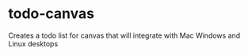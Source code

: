 # todo-canvas
Creates a todo list for canvas that will integrate with Mac Windows and Linux desktops
